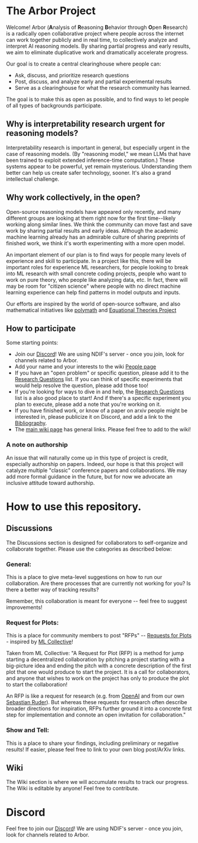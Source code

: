 # The Arbor Project

Welcome! 
Arbor (**A**nalysis of **R**easoning **B**ehavior through **O**pen **R**esearch)  is a radically open collaborative project where people across the internet can work together publicly and in real time, to collectively analyze and interpret AI reasoning models. 
By sharing partial progress and early results, we aim to eliminate duplicative work and dramatically accelerate progress.

Our goal is to create a central clearinghouse where people can:
* Ask, discuss, and prioritize research questions
* Post, discuss, and analyze early and partial experimental results
* Serve as a clearinghouse for what the research community has learned.
  
The goal is to make this as open as possible, and to find ways to let people of all types of backgrounds participate.


## Why is interpretability research urgent for reasoning models?

Interpretability research is important in general, but especially urgent in the case of reasoning models. (By "reasoning model," we mean LLMs that have been trained to exploit extended inference-time computation.) These systems appear to be powerful, yet remain mysterious. Understanding them better can help us create safer technology, sooner. It's also a grand intellectual challenge.


## Why work collectively, in the open?

Open-source reasoning models have appeared only recently, and many different groups are looking at them right now for the first time--likely working along similar lines. We think the community can move fast and save work by sharing partial results and early ideas. Although the academic machine learning already has an admirable culture of sharing preprints of finished work, we think it's worth experimenting with a more open model.

An important element of our plan is to find ways for people many levels of experience and skill to participate. In a project like this, there will be important roles for experience ML researchers, for people looking to break into ML research with  small concrete coding projects, people who want to work on pure theory, who people like analyzing data, etc. In fact, there will may be room for "citizen science" where people with no direct machine learning experience can help find patterns in model outputs and inputs.

Our efforts are inspired by the world of open-source software, and also mathematical initiatives like [polymath](https://en.wikipedia.org/wiki/Polymath_Project) and [Equational Theories Project](https://teorth.github.io/equational_theories)

## How to participate

Some starting points:

* Join our [Discord](https://discord.gg/SeBdQbRPkA)! We are using NDIF's server - once you join, look for channels related to Arbor.
* Add your name and your interests to the wiki [People page](https://github.com/ArborProject/arborproject.github.io/wiki/People)
* If you have an "open problem" or specific question, please add it to the [Research Questions](https://github.com/ArborProject/arborproject.github.io/wiki/Research-Questions) list. If you can think of specific experiments that would help resolve the question, please add those too!
* If you're looking for ways to dive in and help, the [Research Questions](https://github.com/ArborProject/arborproject.github.io/wiki/Research-Questions) list is a also good place to start! And if there's a specific experiment you plan to execute, please add a note that you're working on it.
* If you have finished work, or know of a paper on arxiv people might be interested in, please publicize it on Discord, and add a link to the [Bibliography](https://github.com/ArborProject/arborproject.github.io/wiki/Bibliography).
* The [main wiki page](https://github.com/ArborProject/arborproject.github.io/wiki/) has general links. Please feel free to add to the wiki!


### A note on authorship

An issue that will naturally come up in this type of project is credit, especially authorship on papers. Indeed, our hope is that this project will catalyze multiple "classic" conference papers and collaborations. We may add more formal guidance in the future, but for now we advocate an inclusive attitude toward authorship. 


# How to use this repository.

## Discussions

The Discussions section is designed for collaborators to self-organize and collaborate together. Please use the categories as described below:

### General:

This is a place to give meta-level suggestions on how to run our collaboration. Are there processes that are currently not working for you? Is there a better way of tracking results?

Remember, this collaboration is meant for everyone -- feel free to suggest improvements!


### Request for Plots:

This is a place for community members to post "RFPs" -- [Requests for Plots](https://mlcollective.org/rfp/) - inspired by [ML Collective](https://mlcollective.org/)!

Taken from ML Collective:
"A Request for Plot (RFP) is a method for jump starting a decentralized collaboration by pitching a project starting with a big-picture idea and ending the pitch with a concrete description of the first plot that one would produce to start the project. It is a call for collaborators, and anyone that wishes to work on the project has only to produce the plot to start the collaboration!

An RFP is like a request for research (e.g. from [OpenAI](https://github.com/openai/requests-for-research) and from our own [Sebastian Ruder](https://ruder.io/requests-for-research/)). But whereas these requests for research often describe broader directions for inspiration, RFPs further ground it into a concrete first step for implementation and connote an open invitation for collaboration."

### Show and Tell:

This is a place to share your findings, including preliminary or negative results! If easier, please feel free to link to your own blog post/ArXiv links.

## Wiki

The Wiki section is where we will accumulate results to track our progress. The Wiki is editable by anyone! Feel free to contribute.

# Discord

Feel free to join our [Discord](https://discord.gg/SeBdQbRPkA)! We are using NDIF's server - once you join, look for channels related to Arbor.

